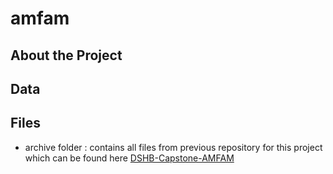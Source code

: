 # amfam

## About the Project

## Data

## Files

- archive folder : contains all files from previous repository for this project which can be found here [DSHB-Capstone-AMFAM](https://github.com/lsmithbecker/DSHB-Capstone-AMFAM)
